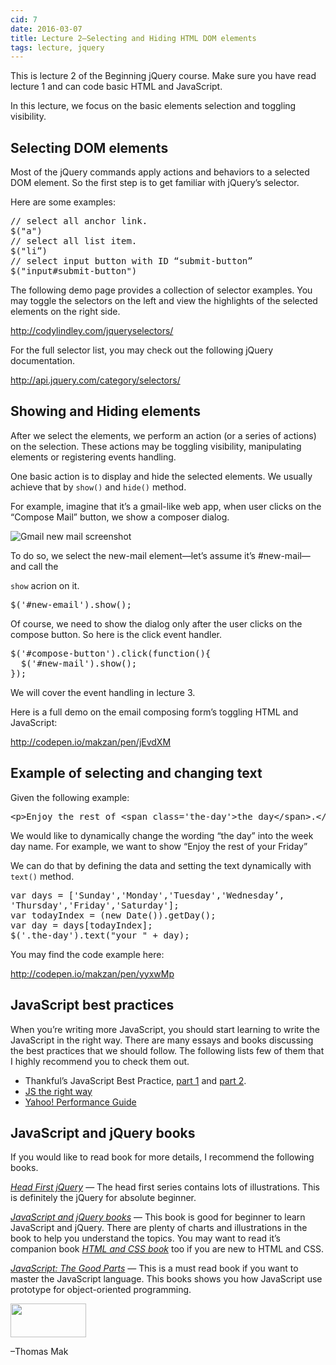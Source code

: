 ```yaml
---
cid: 7
date: 2016-03-07
title: Lecture 2—Selecting and Hiding HTML DOM elements
tags: lecture, jquery
---
```


This is lecture 2 of the Beginning jQuery course. Make sure you have read lecture 1 and can code basic HTML and JavaScript.

In this lecture, we focus on the basic elements selection and toggling visibility.

## Selecting DOM elements

Most of the jQuery commands apply actions and behaviors to a selected DOM element. So the first step is to get familiar with jQuery’s selector.

Here are some examples:

<pre>// select all anchor link.
$("a")
// select all list item.
$("li”)
// select input button with ID “submit-button”
$("input#submit-button")
</pre>
The following demo page provides a collection of selector examples. You may toggle the selectors on the left and view the highlights of the selected elements on the right side.

<a href="http://codylindley.com/jqueryselectors/">http://codylindley.com/jqueryselectors/</a>

For the full selector list, you may check out the following jQuery documentation.

<a href="http://api.jquery.com/category/selectors/">http://api.jquery.com/category/selectors/</a>

## Showing and Hiding elements
After we select the elements, we perform an action (or a series of actions) on the selection. These actions may be toggling visibility, manipulating elements or registering events handling.

One basic action is to display and hide the selected elements. We usually achieve that by <code>show()</code> and <code>hide()</code> method.

For example, imagine that it’s a gmail-like web app, when user clicks on the “Compose Mail” button, we show a composer dialog.

<img src="https://dl.dropboxusercontent.com/u/3079250/Public%20for%20Beginning%20jQuery/Screen%20Shot%202015-03-09%20at%209.31.40%20PM.png" alt="Gmail new mail screenshot">

To do so, we select the new-mail element—let’s assume it’s #new-mail—and call the <br>

<code>show</code> acrion on it.

<pre>$('#new-email').show();
</pre>
Of course, we need to show the dialog only after the user clicks on the compose button. So here is the click event handler.

<pre>$('#compose-button').click(function(){
  $('#new-mail').show();
});
</pre>
We will cover the event handling in lecture 3.

Here is a full demo on the email composing form’s toggling HTML and JavaScript:

<a href="http://codepen.io/makzan/pen/jEvdXM">http://codepen.io/makzan/pen/jEvdXM</a>

## Example of selecting and changing text

Given the following example:

<pre>&lt;p&gt;Enjoy the rest of &lt;span class='the-day'&gt;the day&lt;/span&gt;.&lt;/p&gt;
</pre>
We would like to dynamically change the wording “the day” into the week day name. For example, we want to show “Enjoy the rest of your Friday”

We can do that by defining the data and setting the text dynamically with <code>text()</code> method.

<pre>var days = ['Sunday','Monday','Tuesday','Wednesday’,
'Thursday','Friday','Saturday'];
var todayIndex = (new Date()).getDay();
var day = days[todayIndex];
$('.the-day').text("your " + day);
</pre>
You may find the code example here:

<a href="http://codepen.io/makzan/pen/yyxwMp">http://codepen.io/makzan/pen/yyxwMp</a>

## JavaScript best practices

When you’re writing more JavaScript, you should start learning to write the JavaScript in the right way. There are many essays and books discussing the best practices that we should follow. The following lists few of them that I highly recommend you to check them out.

<ul>
	<li>Thankful’s JavaScript Best Practice, <a href="http://www.thinkful.com/learn/javascript-best-practices-1/">part 1</a> and <a href="http://www.thinkful.com/learn/javascript-best-practices-2/">part 2</a>. </li>
	<li><a href="http://jstherightway.org/">JS the right way</a></li>
	<li><a href="https://developer.yahoo.com/performance/rules.html">Yahoo! Performance Guide</a></li>
</ul>

## JavaScript and jQuery books

If you would like to read book for more details, I recommend the following books.

<em><a href="http://shop.oreilly.com/product/0636920012740.do">Head First jQuery</a></em> — The head first series contains lots of illustrations. This is definitely the jQuery for absolute beginner.

<em><a href="http://javascriptbook.com/">JavaScript and jQuery books</a></em> — This book is good for beginner to learn JavaScript and jQuery. There are plenty of charts and illustrations in the book to help you understand the topics. You may want to read it’s companion book <em><a href="http://www.htmlandcssbook.com/">HTML and CSS book</a></em> too if you are new to HTML and CSS.

<em><a href="http://shop.oreilly.com/product/9780596517748.do">JavaScript: The Good Parts</a></em> — This is a must read book if you want to master the JavaScript language. This books shows you how JavaScript use prototype for object-oriented programming.

<img src="http://mak.la/signature" width="121" height="54" style="width: 121px; height: 54px;">

–Thomas Mak
